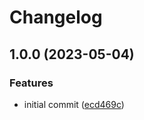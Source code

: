 # Changelog

## 1.0.0 (2023-05-04)


### Features

* initial commit ([ecd469c](https://github.com/rolehippie/ngrok/commit/ecd469c13857f1a914291ab24616ba352c89124b))
